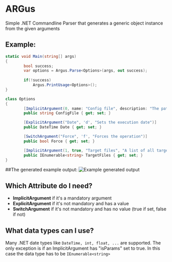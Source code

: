 # ARGus
Simple .NET Commandline Parser that generates a generic object instance from the given arguments

## Example:
``` csharp
static void Main(string[] args)
{
        bool success;
        var options = Argus.Parse<Options>(args, out success);
            
        if(!success)
            Argus.PrintUsage<Options>();
}

class Options
{
        [ImplicitArgument(0, name: "Config file", description: "The path to the config file")]
        public string ConfigFile { get; set; }

        [ExplicitArgument("Date", 'd', "Sets the execution date")]
        public DateTime Date { get; set; }

        [SwitchArgument("Force", 'f', "Forces the operation")]
        public bool Force { get; set; }

        [ImplicitArgument(1, true, "Target files", "A list of all target files")]
        public IEnumerable<string> TargetFiles { get; set; }
}
```


##The generated example output:
![Example generated output](http://i.imgur.com/fqDDBsd.png)


## Which Attribute do I need?

* __ImplicitArgument__ if it's a mandatory argument
* __ExplicitArgument__ if it's not mandatory and has a value
* __SwitchArgument__ if it's not mandatory and has no value (true if set, false if not)


## What data types can I use?

Many .NET date types like ```DateTime, int, float, ...``` are supported. The only exception is if an ImplicitArgument has "isParams" set to true. In this case the data type has to be ```IEnumerable<string>```
